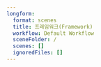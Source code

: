 ```yaml
---
longform:
  format: scenes
  title: 프레임워크(Framework)
  workflow: Default Workflow
  sceneFolder: /
  scenes: []
  ignoredFiles: []
---
```


